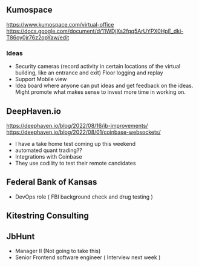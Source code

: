 ## Kumospace

https://www.kumospace.com/virtual-office
https://docs.google.com/document/d/11WDjXs2fqq5ArUYPX0HpE_dki-T86oy0jr76z2opYaw/edit

### Ideas
- Security cameras (record activity in certain locations of the virtual building, like an entrance and exit)
  Floor logging and replay
- Support Mobile view
- Idea board where anyone can put ideas and get feedback on the ideas.  Might promote what makes sense to invest more time in working on.

## DeepHaven.io

https://deephaven.io/blog/2022/08/16/ib-improvements/
https://deephaven.io/blog/2022/08/01/coinbase-websockets/

- I have a take home test coming up this weekend
- automated quant trading??
- Integrations with Coinbase
- They use codility to test their remote candidates

## Federal Bank of Kansas

- DevOps role ( FBI background check and drug testing )

## Kitestring Consulting

## JbHunt

- Manager II (Not going to take this)
- Senior Frontend software engineer ( Interview next week )
